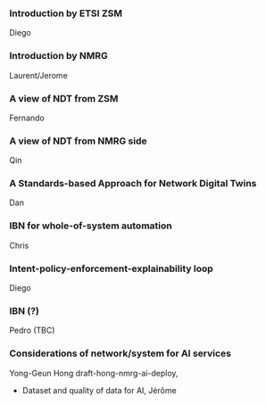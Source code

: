 
### Introduction by ETSI ZSM
Diego

### Introduction by NMRG
Laurent/Jerome

### A view of NDT from ZSM
Fernando

### A view of NDT from NMRG side
Qin

### A Standards-based Approach for Network Digital Twins
Dan

### IBN for whole-of-system automation
Chris

### Intent-policy-enforcement-explainability loop
Diego

### IBN (?)
Pedro (TBC) 

### Considerations of network/system for AI services
Yong-Geun Hong
draft-hong-nmrg-ai-deploy,

- Dataset and quality of data for AI, Jérôme
